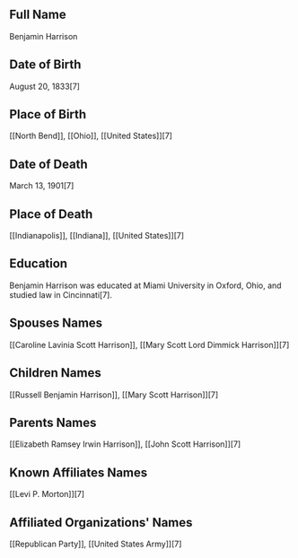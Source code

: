 ## Full Name
Benjamin Harrison

## Date of Birth
August 20, 1833[7]

## Place of Birth
[[North Bend]], [[Ohio]], [[United States]][7]

## Date of Death
March 13, 1901[7]

## Place of Death
[[Indianapolis]], [[Indiana]], [[United States]][7]

## Education
Benjamin Harrison was educated at Miami University in Oxford, Ohio, and studied law in Cincinnati[7].

## Spouses Names
[[Caroline Lavinia Scott Harrison]], [[Mary Scott Lord Dimmick Harrison]][7]

## Children Names
[[Russell Benjamin Harrison]], [[Mary Scott Harrison]][7]

## Parents Names
[[Elizabeth Ramsey Irwin Harrison]], [[John Scott Harrison]][7]

## Known Affiliates Names
[[Levi P. Morton]][7]

## Affiliated Organizations' Names
[[Republican Party]], [[United States Army]][7]

